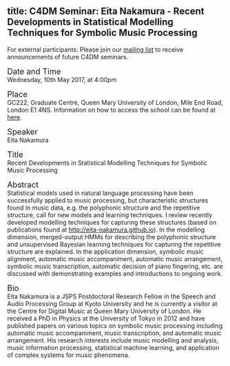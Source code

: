 title: C4DM Seminar: Eita Nakamura - Recent Developments in Statistical Modelling Techniques for Symbolic Music Processing
-----------------

<p>For external participants: Please join our <a href="/seminars.html">mailing list</a> to receive announcements of future C4DM seminars.</p>


<span style="font-size: 130%;">Date and Time</span></br>
Wednesday, 10th May 2017, at 4:00pm

<span style="font-size: 130%;">Place</span></br>
GC222, Graduate Centre, Queen Mary University of London, Mile End Road, London E1 4NS. Information on how to access the school can be found at <a href="http://www.eecs.qmul.ac.uk/contact-us/">here</a>.

<span style="font-size: 130%;">Speaker</span></br>
Eita Nakamura

<span style="font-size: 130%;">Title</span></br>
Recent Developments in Statistical Modelling Techniques for Symbolic Music Processing

<span style="font-size: 130%;">Abstract</span></br>
Statistical models used in natural language processing have been successfully applied to music processing, but characteristic structures found in music data, e.g. the polyphonic structure and the repetitive structure, call for new models and learning techniques. I review recently developed modelling techniques for capturing these structures (based on publications found at http://eita-nakamura.github.io). In the modelling dimension, merged-output HMMs for describing the polyphonic structure and unsupervised Bayesian learning techniques for capturing the repetitive structure are explained. In the application dimension, symbolic music alignment, automatic music accompaniment, automatic music arrangement, symbolic music transcription, automatic decision of piano fingering, etc. are discussed with demonstrating examples and introductions to ongoing work.

<span style="font-size: 130%;">Bio</span></br>
Eita Nakamura is a JSPS Postdoctoral Research Fellow in the Speech and Audio Processing Group at Kyoto University and he is currently a visitor at the Centre for Digital Music at Queen Mary University of London. He received a PhD in Physics at the University of Tokyo in 2012 and have published papers on various topics on symbolic music processing including automatic music accompaniment, music transcription, and automatic music arrangement. His research interests include music modelling and analysis, music information processing, statistical machine learning, and application of complex systems for music phenomena.
